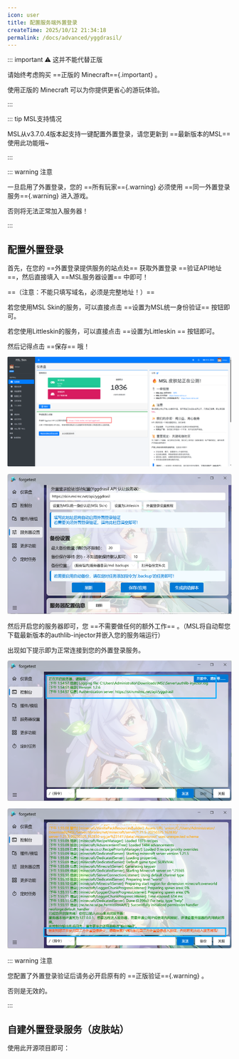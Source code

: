 ```yaml
---
icon: user
title: 配置服务端外置登录
createTime: 2025/10/12 21:34:18
permalink: /docs/advanced/yggdrasil/
---
```


::: important ⚠️ 这并不能代替正版

请始终考虑购买 ==正版的 Minecraft=={.important} 。

使用正版的 Minecraft 可以为你提供更省心的游玩体验。

:::

::: tip MSL支持情况

MSL从v3.7.0.4版本起支持一键配置外置登录，请您更新到 ==最新版本的MSL== 使用此功能哦~

:::

::: warning 注意

一旦启用了外置登录，您的 ==所有玩家=={.warning} 必须使用 ==同一外置登录服务=={.warning} 进入游戏。

否则将无法正常加入服务器！

:::

## 配置外置登录

首先，在您的 ==外置登录提供服务的站点处== 获取外置登录 ==验证API地址==，然后直接填入 ==MSL服务器设置== 中即可！

==（注意：不能只填写域名，必须是完整地址！）==

若您使用MSL Skin的服务，可以直接点击 ==设置为MSL统一身份验证== 按钮即可。

<LinkCard title="MSL Skin" icon="cloud" href="/docs/msl/msl-skin/" description="MSL Skin是由MSLTeam提供的公共皮肤站+外置登录验证服务。<br>您也可以让您的服务器接入本服务。" />

若您使用Littleskin的服务，可以直接点击 ==设置为Littleskin == 按钮即可。

然后记得点击 ==保存== 哦！

![image-20251016134946915](./assets/image-20251016134946915.png)

![image-20251016135114147](./assets/image-20251016135114147.png)

然后开启您的服务器即可，您 ==不需要做任何的额外工作== 。（MSL将自动帮您下载最新版本的authlib-injector并嵌入您的服务端运行）

出现如下提示即为正常连接到您的外置登录服务。

![image-20251016135511690](./assets/image-20251016135511690.png)

![image-20251016135528700](./assets/image-20251016135528700.png)

::: warning 注意

您配置了外置登录验证后请务必开启原有的 ==正版验证=={.warning} 。

否则是无效的。

:::

## 自建外置登录服务（皮肤站）

使用此开源项目即可：

<RepoCard repo="bs-community/blessing-skin-server" />